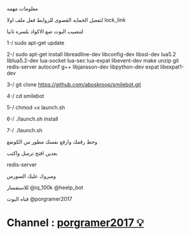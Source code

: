 
معلومات مهمه


لتفعيل الحمايه القصوى للروابط فعل ملف اولا lock_link


لتنصيب البوت ضع الاكواد بلسره  ثانيا

1-/  sudo apt-get update

2-/  sudo apt-get install libreadline-dev libconfig-dev libssl-dev lua5.2 liblua5.2-dev lua-socket lua-sec lua-expat libevent-dev make unzip git redis-server autoconf g++ libjansson-dev libpython-dev expat libexpat1-dev

3-/  git clone https://github.com/aboskroop/smilebot.git

4-/  cd smilebot

5-/  chmod +x launch.sh

6-/  ./launch.sh install

7-/  ./launch.sh


وحط رقمك وارفع نفسك مطور من الكونفغ 

بعدين افتح ترمنل واكتب 

redis-server

ومبروك عليك السورس

للاستفسار 
@iq_100k
@heelp_bot

قناه البوت
@porgramer2017

# Channel : [porgramer2017 💡 ](https://telegram.me/C9_pro)
